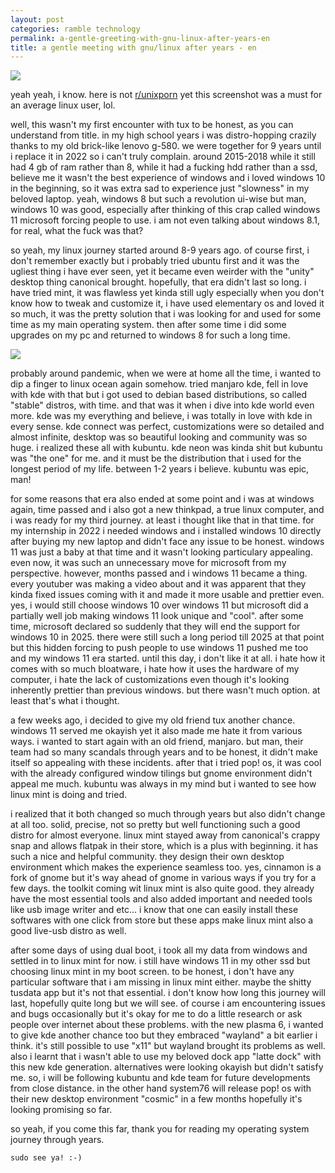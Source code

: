 ```yaml
---
layout: post
categories: ramble technology
permalink: a-gentle-greeting-with-gnu-linux-after-years-en
title: a gentle meeting with gnu/linux after years - en
---
```

![]({{site.baseurl}}/images/linuxmint.png)

yeah yeah, i know. here is not [r/unixporn](https://www.reddit.com/r/unixporn/) yet this screenshot was a must for an average linux user, lol.

well, this wasn't my first encounter with tux to be honest, as you can understand from title. in my high school years i was distro-hopping crazily thanks to my old brick-like lenovo g-580. we were together for 9 years until i replace it in 2022 so i can't truly complain. around 2015-2018 while it still had 4 gb of ram rather than 8, while it had a fucking  hdd rather than a ssd, believe me it wasn't the best experience of windows and i loved windows 10 in the beginning, so it was extra sad to experience just "slowness" in my beloved laptop. yeah, windows 8 but such a revolution ui-wise but man, windows 10 was good, especially after thinking of this crap called windows 11 microsoft forcing people to use. i am not even talking about windows 8.1, for real, what the fuck was that?

so yeah, my linux journey started around 8-9 years ago. of course first, i don't remember exactly but i probably tried ubuntu first and it was the ugliest thing i have ever seen, yet it became even weirder with the "unity" desktop thing canonical brought. hopefully, that era didn't last so long. i have tried mint, it was flawless yet kinda still ugly especially when you don't know how to tweak and customize it, i have used elementary os and loved it so much, it was the pretty solution that i was looking for and used for some time as my main operating system. then after some time i did some upgrades on my pc and returned to windows 8 for such a long time. 

![]({{site.baseurl}}/images/tuxsquare.png)

probably around pandemic, when we were at home all the time, i wanted to dip a finger to linux ocean again somehow. tried manjaro kde, fell in love with kde with that but i got used to debian based distributions, so called "stable" distros, with time. and that was it when i dive into kde world even more. kde was my everything and believe, i was totally in love with kde in every sense. kde connect was perfect, customizations were so detailed and almost infinite, desktop was so beautiful looking and community was so huge. i realized these all with kubuntu. kde neon was kinda shit but kubuntu was "the one" for me. and it must be the distribution that i used for the longest period of my life. between 1-2 years i believe. kubuntu was epic, man!

for some reasons that era also ended at some point and i was at windows again, time passed and i also got a new thinkpad, a true linux computer, and i was ready for my third journey. at least i thought like that in that time. for my internship in 2022 i needed windows and i installed windows 10 directly after buying my new laptop and didn't face any issue to be honest. windows 11 was just a baby at that time and it wasn't looking particulary appealing. even now, it was such an unnecessary move for microsoft from my perspective. however, months passed and i windows 11 became a thing. every youtuber was making a video about and it was apparent that they kinda fixed issues coming with it and made it more usable and prettier even. yes, i would still choose windows 10 over windows 11 but microsoft did a partially well job making windows 11 look unique and "cool". after some time, microsoft declared so suddenly that they will end the support for windows 10 in 2025. there were still such a long period till 2025 at that point but this hidden forcing to push people to use windows 11 pushed me too and my windows 11 era started. until this day, i don't like it at all. i hate how it comes with so much bloatware, i hate how it uses the hardware of my computer, i hate the lack of customizations even though it's looking inherently prettier than previous windows. but there wasn't much option. at least that's what i thought.

a few weeks ago, i decided to give my old friend tux another chance. windows 11 served me okayish yet it also made me hate it from various ways. i wanted to start again with an old friend, manjaro. but man, their team had so many scandals through years and to be honest, it didn't make itself so appealing with these incidents. after that i tried pop! os, it was cool with the already configured window tilings but gnome environment didn't appeal me much. kubuntu was always in my mind but i wanted to see how linux mint is doing and tried.

i realized that it both changed so much through years but also didn't change at all too. solid, precise, not so pretty but well functioning such a good distro for almost everyone. linux mint stayed away from canonical's crappy snap and allows flatpak in their store, which is a plus with beginning. it has such a nice and helpful community. they design their own desktop environment which makes the experience seamless too. yes, cinnamon is a fork of gnome but it's way ahead of gnome in various ways if you try for a few days. the toolkit coming wit linux mint is also quite good. they already have the most essential tools and also added important and needed tools like usb image writer and etc... i know that one can easily install these softwares with one click from store but these apps make linux mint also a good live-usb distro as well. 

after some days of using dual boot, i took all my data from windows and settled in to linux mint for now. i still have windows 11 in my other ssd but choosing linux mint in my boot screen. to be honest, i don't have any particular software that i am missing in linux mint either. maybe the shitty tusdata app but it's not that essential. i don't know how long this journey will last, hopefully quite long but we will see. of course i am encountering issues and bugs occasionally but it's okay for me to do a little research or ask people over internet about these problems. with the new plasma 6, i wanted to give kde another chance too but they embraced "wayland" a bit earlier i think. it's still possible to use "x11" but wayland brought its problems as well. also i learnt that i wasn't able to use my beloved dock app "latte dock" with this new kde generation. alternatives were looking okayish but didn't satisfy me. so, i will be following kubuntu and kde team for future developments from close distance. in the other hand system76 will release pop! os with their new desktop environment "cosmic" in a few months hopefully it's looking promising so far. 

so yeah, if you come this far, thank you for reading my operating system journey through years. 

```
sudo see ya! :-)
```

